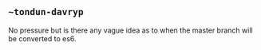 ## `~tondun-davryp`
No pressure but is there any vague idea as to when the master branch will be converted to es6.